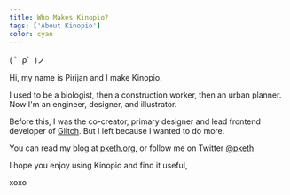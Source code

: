 ```yaml
---
title: Who Makes Kinopio?
tags: ['About Kinopio']
color: cyan
---
```


( ゜ρ゜)ノ

Hi, my name is Pirijan and I make Kinopio.

I used to be a biologist, then a construction worker, then an urban planner. Now I'm an engineer, designer, and illustrator.

Before this, I was the co-creator, primary designer and lead frontend developer of [Glitch](https://glitch.com). But I left because I wanted to do more.

You can read my blog at [pketh.org](http://pketh.org), or follow me on Twitter [@pketh](http://twitter.com/pketh)

I hope you enjoy using Kinopio and find it useful,

xoxo